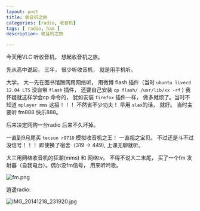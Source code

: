 ```yaml
---
layout: post
title: 收音机之旅
categories: [radio, 收音机]
tags: [ radio, ham ]
description: 收音机之旅

---
```


今天用VLC 听收音机， 想起收音机之旅。

先从高中说起， 三年， 很少听收音机， 就是用手机听。

大学， 大一先在图书馆蹭网用网络听， 用微博 flash 插件（当时 `ubuntu livecd 12.04 LTS`  没自带  `flash` 插件， 还要自己安装 `cp flash/ /usr/lib/xx -rf` ) 我怀疑就这样学会cp 命令的， 犹如安装 `firefox` 插件一样， 做多就烦了。当时不知道 `mplayer mms` 这招！！！
不然省不少功夫！ 早用 `slax`的话， 就好。 当时主要听 fm888 快乐888。

后来决定网购一台radio 后来不久坏掉。

一直到9月尾买  ``tecsun r9710``  模拟收音机之王！ 一直视之宝贝。 不过还是斗不过没信号！！！ 即使换了宿舍（319 -> 449), 上课无聊就听。

大三用网络收音机的狂潮(mms) 和 网络tv。 不得不说大二末尾， 买了一个fm 发射器（自我电台）。偶尔没fm信号， 用来听吟歌。


![fm.png](http://upload-images.jianshu.io/upload_images/66641-c6b67b3a922f0e3f.png)


逍遥radio:


![IMG_20141218_231920.jpg](http://upload-images.jianshu.io/upload_images/66641-c5ce447841b95e45.jpg)